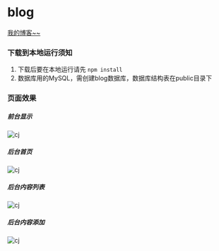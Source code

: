 # blog
[我的博客~~](http://118.89.148.133)

### 下载到本地运行须知
1. 下载后要在本地运行请先
  ` npm install `
2. 数据库用的MySQL，需创建blog数据库，数据库结构表在public目录下

### 页面效果
##### 前台显示
![cj](https://github.com/xrts/blog/blob/master/public/images/cj_index.png)
##### 后台首页
![cj](https://github.com/xrts/blog/blob/master/public/images/cj_admin_index.png)
##### 后台内容列表
![cj](https://github.com/xrts/blog/blob/master/public/images/cj_admin_content.png)
##### 后台内容添加
![cj](https://github.com/xrts/blog/blob/master/public/images/cj_admin_add.png)

